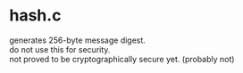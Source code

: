 # hash.c
generates 256-byte message digest.\
do not use this for security.\
not proved to be cryptographically secure yet. (probably not)
